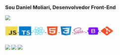 ### Sou Daniel Moliari, Desenvolvedor Front-End
<div>
  <a href="https://github.com/DanielMoliari">
  <img height="180em" src="https://github-readme-stats.vercel.app/api/top-langs/?username=DanielMoliari&layout=compact&langs_count=16&theme=dark&show_icons=true" />
</div>
 

<div style="display: inline_block"><br>
  <img align="center" alt="DanielMoliari-Js" height="30" width="40" src="https://github.com/devicons/devicon/blob/master/icons/javascript/javascript-original.svg">
  <img align="center" alt="DanielMoliari-Ts" height="30" width="40" src="https://github.com/devicons/devicon/blob/master/icons/typescript/typescript-original.svg">
  <img align="center" alt="DanielMoliari-React" height="30" width="40" src="https://github.com/devicons/devicon/blob/master/icons/react/react-original.svg">
  <img align="center" alt="DanielMoliari-HTML" height="30" width="40" src="https://github.com/devicons/devicon/blob/master/icons/html5/html5-original.svg">
  <img align="center" alt="DanielMoliari-CSS" height="30" width="40" src="https://github.com/devicons/devicon/blob/master/icons/css3/css3-original.svg">
  <img align="center" alt="DanielMoliari-SCSS" height="30" width="40" src="https://github.com/devicons/devicon/blob/master/icons/sass/sass-original.svg">
  <img align="center" alt="DanielMoliari-Bootstrap" height="30" width="40" src="https://github.com/devicons/devicon/blob/master/icons/bootstrap/bootstrap-original.svg">
  <img align="center" alt="DanielMoliari-GIT" height="30" width="40" src="https://github.com/devicons/devicon/blob/master/icons/git/git-original.svg">
</div>
  
  ##
 
<div> 
  <a href="https://www.instagram.com/danmoliari/" target="_blank"><img src="https://img.shields.io/badge/-Instagram-%23E4405F?style=for-the-badge&logo=instagram&logoColor=white" target="_blank"></a>
  <a href = "mailto:danielmoliaribarbosa@gmail.com"><img src="https://img.shields.io/badge/-Gmail-%23333?style=for-the-badge&logo=gmail&logoColor=white" target="_blank"></a>
  <a href="https://www.linkedin.com/in/daniel-moliari-2838a726a/" target="_blank"><img src="https://img.shields.io/badge/-LinkedIn-%230077B5?style=for-the-badge&logo=linkedin&logoColor=white" target="_blank"></a> 
</div>
